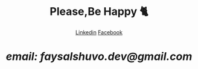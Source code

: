 <h1 align='center'>Please,Be Happy 🐈</h1>

<div align='center'><a href="https://www.linkedin.com/in/md-faysal-islam-shuvo/">Linkedin</a> <a href="https://www.facebook.com/faysalislamsh">Facebook</a></div>

<h1 align='center'><i>email: faysalshuvo.dev@gmail.com</i></h1>

